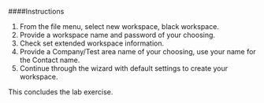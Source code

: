 ####Instructions

1.  From the file menu, select new workspace, black workspace.
2.  Provide a workspace name and password of your choosing.
3.  Check set extended workspace information.
4.  Provide a Company/Test area name of your choosing, use your name for the Contact name.
5.  Continue through the wizard with default settings to create your workspace.

This concludes the lab exercise.
